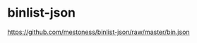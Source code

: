 # binlist-json

<a href="https://github.com/mestoness/binlist-json/raw/master/bin.json">https://github.com/mestoness/binlist-json/raw/master/bin.json</a>
